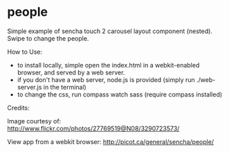 people
======

Simple example of sencha touch 2 carousel layout component (nested). Swipe to change the people.

How to Use:

 - to install locally, simple open the index.html in a webkit-enabled browser, and served by a web server. 
 - if you don't have a web server, node.js is provided (simply run ./web-server.js in the terminal)
 - to change the css, run compass watch sass (require compass installed)

Credits:

Image courtesy of: http://www.flickr.com/photos/27769519@N08/3290723573/

View app from a webkit browser: http://picot.ca/general/sencha/people/

